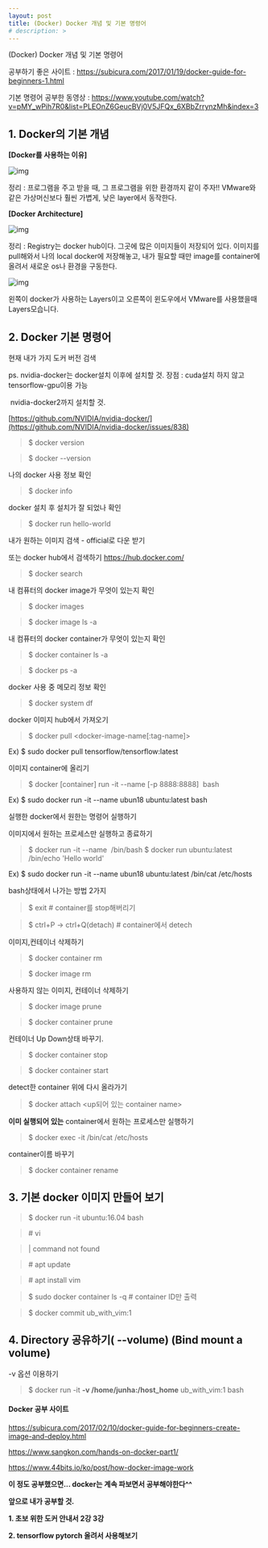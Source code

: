 ```yaml
---
layout: post
title: (Docker) Docker 개념 및 기본 명령어
# description: > 
---
```

(Docker) Docker 개념 및 기본 명령어

공부하기 좋은 사이트 : https://subicura.com/2017/01/19/docker-guide-for-beginners-1.html 

기본 명령어 공부한 동영상 : https://www.youtube.com/watch?v=pMY_wPih7R0&list=PLEOnZ6GeucBVj0V5JFQx_6XBbZrrynzMh&index=3 

 

## **1. Docker의 기본 개념** 

**[Docker를 사용하는 이유]**



![img](https://k.kakaocdn.net/dn/RsT4v/btqB6jbAOSb/NbXFAW3FG1Kb7VHSWiMA40/img.png)



정리 : 프로그램을 주고 받을 때, 그 프로그램을 위한 환경까지 같이 주자!! VMware와 같은 가상머신보다 훨씬 가볍게, 낮은 layer에서 동작한다. 

 

**[Docker Architecture]**



![img](https://k.kakaocdn.net/dn/byTeSy/btqB5FsqUgi/xR9aZyM8EJOOHriC2peDS0/img.png)



정리 : Registry는 docker hub이다. 그곳에 많은 이미지들이 저장되어 있다. 이미지를 pull해와서 나의 local docker에 저장해놓고, 내가 필요할 때만 image를 container에 올려서 새로운 os나 환경을 구동한다. 



![img](https://k.kakaocdn.net/dn/BxSoE/btqB9yNs9dK/ViUUvxI188TfI0c74rvQM0/img.png)



왼쪽이 docker가 사용하는 Layers이고 오른쪽이 윈도우에서 VMware를 사용했을때 Layers모습니다. 

## **2. Docker 기본 명령어** 

현재 내가 가지 도커 버전 검색

ps. nvidia-docker는 docker설치 이후에 설치할 것. 장점 : cuda설치 하지 않고 tensorflow-gpu이용 가능

​    nvidia-docker2까지 설치할 것.

[https://github.com/NVIDIA/nvidia-docker/](https://github.com/NVIDIA/nvidia-docker/issues/838)

> $ docker version

> $ docker --version

나의 docker 사용 정보 확인 

> $ docker info

docker 설치 후 설치가 잘 되었나 확인

> $ docker run hello-world

내가 원하는 이미지 검색 - official로 다운 받기

또는 docker hub에서 검색하기 https://hub.docker.com/

> $ docker search <imageName>

내 컴퓨터의 docker image가 무엇이 있는지 확인

> $ docker images

> $ docker image ls -a

내 컴퓨터의 docker container가 무엇이 있는지 확인

> $ docker container ls -a

> $ docker ps -a

docker 사용 중 메모리 정보 확인

> $ docker system df

docker 이미지 hub에서 가져오기

> $ docker pull <docker-image-name[:tag-name]>

Ex) $ sudo docker pull tensorflow/tensorflow:latest

 

이미지 container에 올리기 

> $ docker [container] run -it --name <container name> [-p 8888:8888] <image name> bash

Ex) $ sudo docker run -it --name ubun18 ubuntu:latest bash

 

실행한 docker에서 원한는 명령어 실행하기 

이미지에서 원하는 프로세스만 실행하고 종료하기

> $ docker run -it --name <container name> <image name> /bin/bash
> $ docker run ubuntu:latest /bin/echo 'Hello world'

Ex) $ sudo docker run -it --name ubun18 ubuntu:latest /bin/cat /etc/hosts

 

bash상태에서 나가는 방법 2가지

> $ exit  # container를 stop해버리기 

> $ ctrl+P -> ctrl+Q(detach) # container에서 detech

이미지,컨테이너 삭제하기

> $ docker container rm <container code>

> $ docker image rm <image code>

사용하지 않는 이미지, 컨테이너 삭제하기

> $ docker image prune

> $ docker container prune

컨테이너 Up Down상태 바꾸기.

> $ docker container stop <container name>

> $ docker container start <container name>

detect한 container 위에 다시 올라가기 

> $ docker attach <up되어 있는 container name>

**이미 실행되어 있는** container에서 원하는 프로세스만 실행하기 

> $ docker exec -it <container name> /bin/cat /etc/hosts

container이름 바꾸기

> $ docker container rename <old container name> <new container name>

 

## **3. 기본 docker 이미지 만들어 보기**

> $ docker run -it ubuntu:16.04 bash

> \# vi

> | command not found

> \# apt update

> \# apt install vim

> $ sudo docker container ls -q # container ID만 출력

> $ docker commit <container ID> ub_with_vim:1



## **4. Directory 공유하기( --volume) (Bind mount a volume)**

-v 옵션 이용하기 

> $ docker run -it **-v /home/junha:/host_home** ub_with_vim:1 bash

 

 

#### **Docker 공부 사이트** 

https://subicura.com/2017/02/10/docker-guide-for-beginners-create-image-and-deploy.html 

https://www.sangkon.com/hands-on-docker-part1/ 

https://www.44bits.io/ko/post/how-docker-image-work 

 

**이 정도 공부했으면... docker는 계속 파보면서 공부해야한다^^**

 

**앞으로 내가 공부할 것.**

**1. 초보 위한 도커 안내서 2강 3강**

**2. tensorflow pytorch 올려서 사용해보기** 